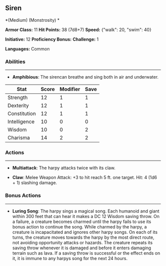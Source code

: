 ## Siren
*(Medium) (Monstrosity) *

**Armor Class:** 11
**Hit Points:** 38 (7d8+7)
**Speed:** {"walk": 20, "swim": 40}

**Initiative:** 12
**Proficiency Bonus:**
**Challenge:** 1

**Languages:** Common

### Abilities
 --- 
- **Amphibious**: The sirencan breathe and sing both in air and underwater.



| Stat | Score | Modifier | Save |
| ---- | ---- | ---- | ---- |
| Strength | 12 | 1 | 1 |
| Dexterity | 12 | 1 | 1 |
| Constitution | 12 | 1 | 1 |
| Intelligence | 10 | 0 | 0 |
| Wisdom | 10 | 0 | 2 |
| Charisma | 14 | 2 | 2 |

### Actions
 --- 
- **Multiattack**: The harpy attacks twice with its claw.

- **Claw**: Melee Weapon Attack: +3 to hit  reach 5 ft.  one target. Hit: 4 (1d6 + 1) slashing damage.

### Bonus Actions
 --- 
- **Luring Song**: The harpy sings a magical song. Each humanoid and giant within 300 feet that can hear it makes a DC 12 Wisdom saving throw. On a failure, a creature becomes charmed until the harpy fails to use its bonus action to continue the song. While charmed by the harpy, a creature is incapacitated and ignores other harpy songs. On each of its turns, the creature moves towards the harpy by the most direct route, not avoiding opportunity attacks or hazards. The creature repeats its saving throw whenever it is damaged and before it enters damaging terrain such as lava. If a saving throw is successful or the effect ends on it, it is immune to any harpys song for the next 24 hours.

